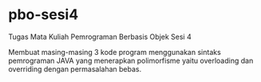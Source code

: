 # pbo-sesi4
Tugas Mata Kuliah Pemrograman Berbasis Objek Sesi 4

Membuat masing-masing 3 kode program menggunakan sintaks pemrograman JAVA yang menerapkan polimorfisme yaitu overloading dan overriding dengan permasalahan bebas.
